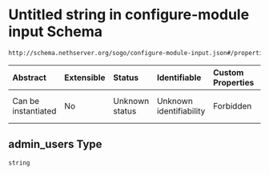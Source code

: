 # Untitled string in configure-module input Schema

```txt
http://schema.nethserver.org/sogo/configure-module-input.json#/properties/admin_users
```



| Abstract            | Extensible | Status         | Identifiable            | Custom Properties | Additional Properties | Access Restrictions | Defined In                                                                               |
| :------------------ | :--------- | :------------- | :---------------------- | :---------------- | :-------------------- | :------------------ | :--------------------------------------------------------------------------------------- |
| Can be instantiated | No         | Unknown status | Unknown identifiability | Forbidden         | Allowed               | none                | [configure-module-input.json\*](sogo/configure-module-input.json "open original schema") |

## admin\_users Type

`string`
